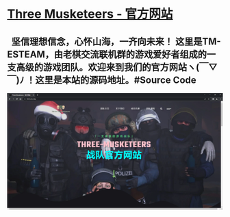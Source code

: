 # [Three Musketeers - 官方网站 ](https://tmes.eu.org/)
## &nbsp;&nbsp;坚信理想信念，心怀山海，一齐向未来！ 这里是TM-ESTEAM，由老棋交流联机群的游戏爱好者组成的一支高级的游戏团队。欢迎来到我们的官方网站ヽ(￣▽￣)ﾉ ！这里是本站的源码地址。#Source Code
[![主页](img/blog/inner_b1.webp "主页")](https://tmes.eu.org/)


